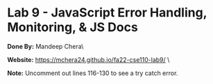 # Lab 9 - JavaScript Error Handling, Monitoring, & JS Docs

**Done By:** Mandeep Chera\

**Website:** https://mchera24.github.io/fa22-cse110-lab9/ \

**Note:** Uncomment out lines 116-130 to see a try catch error.